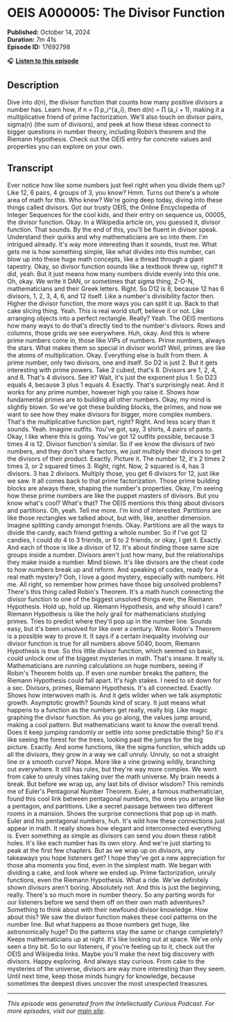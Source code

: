 # OEIS A000005: The Divisor Function

**Published:** October 14, 2024  
**Duration:** 7m 41s  
**Episode ID:** 17692798

🎧 **[Listen to this episode](https://intellectuallycurious.buzzsprout.com/2529712/episodes/17692798-oeis-a000005-the-divisor-function)**

## Description

Dive into d(n), the divisor function that counts how many positive divisors a number has. Learn how, if n = ∏ p_i^{a_i}, then d(n) = ∏ (a_i + 1), making it a multiplicative friend of prime factorization. We'll also touch on divisor pairs, sigma(n) (the sum of divisors), and peek at how these ideas connect to bigger questions in number theory, including Robin’s theorem and the Riemann Hypothesis. Check out the OEIS entry for concrete values and properties you can explore on your own.

## Transcript

Ever notice how like some numbers just feel right when you divide them up? Like 12, 6 pairs, 4 groups of 3, you know? Hmm. Turns out there's a whole area of math for this. Who knew? We're going deep today, diving into these things called divisors. Got our trusty OEIS, the Online Encyclopedia of Integer Sequences for the cool kids, and their entry on sequence us, 00005, the divisor function. Okay. In a Wikipedia article on, you guessed it, divisor function. That sounds. By the end of this, you'll be fluent in divisor speak. Understand their quirks and why mathematicians are so into them. I'm intrigued already. It's way more interesting than it sounds, trust me. What gets me is how something simple, like what divides into this number, can blow up into these huge math concepts, like a thread through a giant tapestry. Okay, so divisor function sounds like a textbook threw up, right? It did, yeah. But it just means how many numbers divide evenly into this one. Oh, okay. We write it DAN, or sometimes that sigma thing, Z-O-N, mathematicians and their Greek letters. Right. So D12 is 6, because 12 has 6 divisors, 1, 2, 3, 4, 6, and 12 itself. Like a number's divisibility factor then. Higher the divisor function, the more ways you can split it up. Back to that cake slicing thing. Yeah. This is real world stuff, believe it or not. Like arranging objects into a perfect rectangle. Really? Yeah. The OEIS mentions how many ways to do that's directly tied to the number's divisors. Rows and columns, those grids we see everywhere. Huh, okay. And this is where prime numbers come in, those like VIPs of numbers. Prime numbers, always the stars. What makes them so special in divisor world? Well, primes are like the atoms of multiplication. Okay. Everything else is built from them. A prime number, only two divisors, one and itself. So D2 is just 2. But it gets interesting with prime powers. Take 2 cubed, that's 8. Divisors are 1, 2, 4, and 8. That's 4 divisors. See it? Wait, it's just the exponent plus 1. So D23 equals 4, because 3 plus 1 equals 4. Exactly. That's surprisingly neat. And it works for any prime number, however high you raise it. Shows how fundamental primes are to building all other numbers. Okay, my mind is slightly blown. So we've got these building blocks, the primes, and now we want to see how they make divisors for bigger, more complex numbers. That's the multiplicative function part, right? Right. And less scary than it sounds. Yeah. Imagine outfits. You've got, say, 3 shirts, 4 pairs of pants. Okay, I like where this is going. You've got 12 outfits possible, because 3 times 4 is 12. Divisor function's similar. So if we know the divisors of two numbers, and they don't share factors, we just multiply their divisors to get the divisors of their product. Exactly. Picture it. The number 12, it's 2 times 2 times 3, or 2 squared times 3. Right, right. Now, 2 squared is 4, has 3 divisors. 3 has 2 divisors. Multiply those, you get 6 divisors for 12, just like we saw. It all comes back to that prime factorization. Those prime building blocks are always there, shaping the number's properties. Okay, I'm seeing how these prime numbers are like the puppet masters of divisors. But you know what's cool? What's that? The OEIS mentions this thing about divisors and partitions. Oh, yeah. Tell me more. I'm kind of interested. Partitions are like those rectangles we talked about, but with, like, another dimension. Imagine splitting candy amongst friends. Okay. Partitions are all the ways to divide the candy, each friend getting a whole number. So if I've got 12 candies, I could do 4 to 3 friends, or 6 to 2 friends, or okay, I get it. Exactly. And each of those is like a divisor of 12. It's about finding those same size groups inside a number. Divisors aren't just how many, but the relationships they make inside a number. Mind blown. It's like divisors are the cheat code to how numbers break up and reform. And speaking of codes, ready for a real math mystery? Ooh, I love a good mystery, especially with numbers. Hit me. All right, so remember how primes have those big unsolved problems? There's this thing called Robin's Theorem. It's a math hunch connecting the divisor function to one of the biggest unsolved things ever, the Riemann Hypothesis. Hold up, hold up. Riemann Hypothesis, and why should I care? Riemann Hypothesis is like the holy grail for mathematicians studying primes. Tries to predict where they'll pop up in the number line. Sounds easy, but it's been unsolved for like over a century. Wow. Robin's Theorem is a possible way to prove it. It says if a certain inequality involving our divisor function is true for all numbers above 5040, boom, Riemann Hypothesis is true. So this little divisor function, which seemed so basic, could unlock one of the biggest mysteries in math. That's insane. It really is. Mathematicians are running calculations on huge numbers, seeing if Robin's Theorem holds up. If even one number breaks the pattern, the Riemann Hypothesis could fall apart. It's high stakes. I need to sit down for a sec. Divisors, primes, Riemann Hypothesis. It's all connected. Exactly. Shows how interwoven math is. And it gets wilder when we talk asymptotic growth. Asymptotic growth? Sounds kind of scary. It just means what happens to a function as the numbers get really, really big. Like magic graphing the divisor function. As you go along, the values jump around, making a cool pattern. But mathematicians want to know the overall trend. Does it keep jumping randomly or settle into some predictable thing? So it's like seeing the forest for the trees, looking past the jumps for the big picture. Exactly. And some functions, like the sigma function, which adds up all the divisors, they grow in a way we call unruly. Unruly, so not a straight line or a smooth curve? Nope. More like a vine growing wildly, branching out everywhere. It still has rules, but they're way more complex. We went from cake to unruly vines taking over the math universe. My brain needs a break. But before we wrap up, any last bits of divisor wisdom? This reminds me of Euler's Pentagonal Number Theorem. Euler, a famous mathematician, found this cool link between pentagonal numbers, the ones you arrange like a pentagon, and partitions. Like a secret passage between two different rooms in a mansion. Shows the surprise connections that pop up in math. Euler and his pentagonal numbers, huh. It's wild how these connections just appear in math. It really shows how elegant and interconnected everything is. Even something as simple as divisors can send you down these rabbit holes. It's like each number has its own story. And we're just starting to peak at the first few chapters. But as we wrap up on divisors, any takeaways you hope listeners get? I hope they've got a new appreciation for those aha moments you find, even in the simplest math. We began with dividing a cake, and look where we ended up. Prime factorization, unruly functions, even the Riemann Hypothesis. What a ride. We've definitely shown divisors aren't boring. Absolutely not. And this is just the beginning, really. There's so much more in number theory. So any parting words for our listeners before we send them off on their own math adventures? Something to think about with their newfound divisor knowledge. How about this? We saw the divisor function makes these cool patterns on the number line. But what happens as those numbers get huge, like astronomically huge? Do the patterns stay the same or change completely? Keeps mathematicians up at night. It's like looking out at space. We've only seen a tiny bit. So to our listeners, if you're feeling up to it, check out the OEIS and Wikipedia links. Maybe you'll make the next big discovery with divisors. Happy exploring. And always stay curious. From cake to the mysteries of the universe, divisors are way more interesting than they seem. Until next time, keep those minds hungry for knowledge, because sometimes the deepest dives uncover the most unexpected treasures.

---
*This episode was generated from the Intellectually Curious Podcast. For more episodes, visit our [main site](https://intellectuallycurious.buzzsprout.com).*
